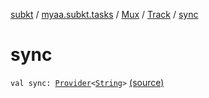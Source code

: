[subkt](../../../index.md) / [myaa.subkt.tasks](../../index.md) / [Mux](../index.md) / [Track](index.md) / [sync](./sync.md)

# sync

`val sync: `[`Provider`](https://docs.gradle.org/current/javadoc/org/gradle/api/provider/Provider.html)`<`[`String`](https://kotlinlang.org/api/latest/jvm/stdlib/kotlin/-string/index.html)`>` [(source)](https://github.com/Myaamori/SubKt/blob/0.1.11/src/main/kotlin/myaa/subkt/tasks/muxtask.kt#L296)